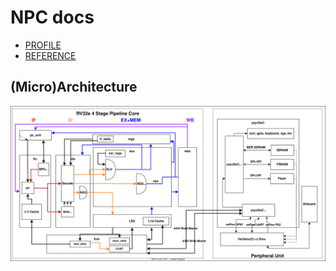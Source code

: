 # NPC docs

- [PROFILE](./PROFILE.md)
- [REFERENCE](./REFERENCE.md)

## (Micro)Architecture

![](./assets/npc-rv32e-pipeline.svg)
